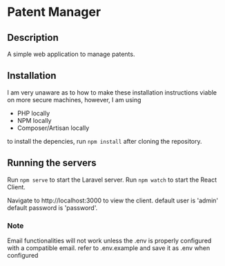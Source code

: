 # Patent Manager

## Description

A simple web application to manage patents.

## Installation

I am very unaware as to how to make these installation instructions viable on more secure machines, however, I am using
* PHP locally
* NPM locally
* Composer/Artisan locally

to install the depencies, run ```npm install``` after cloning the repository.

## Running the servers
Run ```npm serve``` to start the Laravel server.
Run ```npm watch``` to start the React Client.

Navigate to http://localhost:3000 to view the client.
default user is 'admin'
default password is 'password'.

### Note
Email functionalities will not work unless the .env is properly configured with a compatible email.
refer to .env.example and save it as .env when configured
